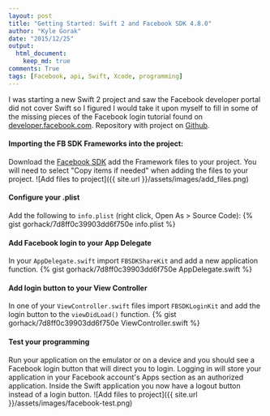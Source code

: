 ```yaml
---
layout: post
title: "Getting Started: Swift 2 and Facebook SDK 4.8.0"
author: "Kyle Gorak"
date: "2015/12/25"
output:
  html_document:
    keep_md: true
comments: True
tags: [Facebook, api, Swift, Xcode, programming]
---
```


I was starting a new Swift 2 project and saw the Facebook developer portal did not cover Swift so I figured I would take it upon myself to fill in some of the missing pieces of the Facebook login tutorial found on [developer.facebook.com](https://developers.facebook.com/quickstarts/?platform=ios). Repository with project on [Github](https://github.com/gorhack/fblogin_swift2).

#### Importing the FB SDK Frameworks into the project:
Download the [Facebook SDK](https://origincache.facebook.com/developers/resources/?id=facebook-ios-sdk-current.zip) add the Framework files to your project. You will need to  select "Copy items if needed" when adding the files to your project.
![Add files to project]({{ site.url }}/assets/images/add_files.png)
#### Configure your .plist
Add the following to `info.plist` (right click, Open As > Source Code):
{% gist gorhack/7d8ff0c39903dd6f750e info.plist %}
#### Add Facebook login to your App Delegate
In your `AppDelegate.swift` import `FBSDKShareKit` and add a new application function.
{% gist gorhack/7d8ff0c39903dd6f750e AppDelegate.swift %}
#### Add login button to your View Controller
In one of your `ViewController.swift` files import `FBSDKLoginKit` and add the login button to the `viewDidLoad()` function.
{% gist gorhack/7d8ff0c39903dd6f750e ViewController.swift %}
#### Test your programming
Run your application on the emulator or on a device and you should see a Facebook login button that will direct you to login. Logging in will store your application in your Facebook account's Apps section as an authorized application. Inside the Swift application you now have a logout button instead of a login button. 
![Add files to project]({{ site.url }}/assets/images/facebook-test.png)
